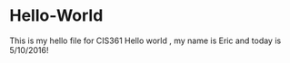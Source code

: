 # Hello-World
This is my hello file for CIS361
Hello world , my name is Eric and today is 5/10/2016!
